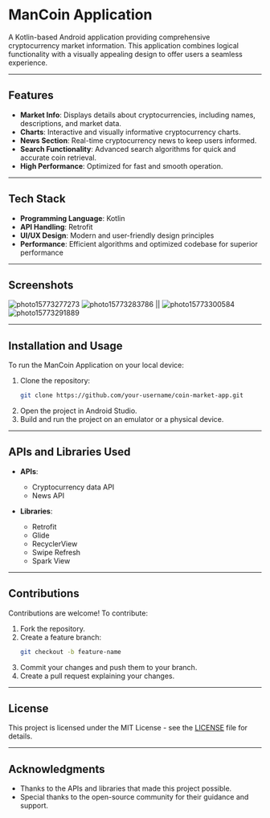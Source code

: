 # ManCoin Application

A Kotlin-based Android application providing comprehensive cryptocurrency market information. This application combines logical functionality with a visually appealing design to offer users a seamless experience.

---

## Features

- **Market Info**: Displays details about cryptocurrencies, including names, descriptions, and market data.
- **Charts**: Interactive and visually informative cryptocurrency charts.
- **News Section**: Real-time cryptocurrency news to keep users informed.
- **Search Functionality**: Advanced search algorithms for quick and accurate coin retrieval.
- **High Performance**: Optimized for fast and smooth operation.

---

## Tech Stack

- **Programming Language**: Kotlin
- **API Handling**: Retrofit
- **UI/UX Design**: Modern and user-friendly design principles
- **Performance**: Efficient algorithms and optimized codebase for superior performance

---

## Screenshots

![photo15773277273](https://github.com/user-attachments/assets/3022af57-f3b7-4ebc-a48b-559c70b2d740)
![photo15773283786](https://github.com/user-attachments/assets/a6dd94f8-50bd-4cea-9dc7-958433ca6b55)     || 
![photo15773300584](https://github.com/user-attachments/assets/879b4eeb-236a-4d33-ad11-a3614841f01e)
![photo15773291889](https://github.com/user-attachments/assets/0dff1bb5-39d7-4654-b650-1b236389ab3d)



---

## Installation and Usage

To run the ManCoin Application on your local device:

1. Clone the repository:
   ```bash
   git clone https://github.com/your-username/coin-market-app.git
   ```
2. Open the project in Android Studio.
3. Build and run the project on an emulator or a physical device.

---

## APIs and Libraries Used

- **APIs**:

  - Cryptocurrency data API
  - News API

- **Libraries**:

  - Retrofit
  - Glide
  - RecyclerView
  - Swipe Refresh
  - Spark View

---

## Contributions

Contributions are welcome! To contribute:

1. Fork the repository.
2. Create a feature branch:
   ```bash
   git checkout -b feature-name
   ```
3. Commit your changes and push them to your branch.
4. Create a pull request explaining your changes.

---

## License

This project is licensed under the MIT License - see the [LICENSE](LICENSE) file for details.

---

## Acknowledgments

- Thanks to the APIs and libraries that made this project possible.
- Special thanks to the open-source community for their guidance and support.

